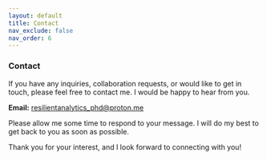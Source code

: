 ```yaml
---
layout: default
title: Contact
nav_exclude: false
nav_order: 6
---
```


### Contact

If you have any inquiries, collaboration requests, or would like to get in touch, please feel free to contact me. I would be happy to hear from you.

**Email:** resilientanalytics_phd@proton.me

Please allow me some time to respond to your message. I will do my best to get back to you as soon as possible.

Thank you for your interest, and I look forward to connecting with you!

